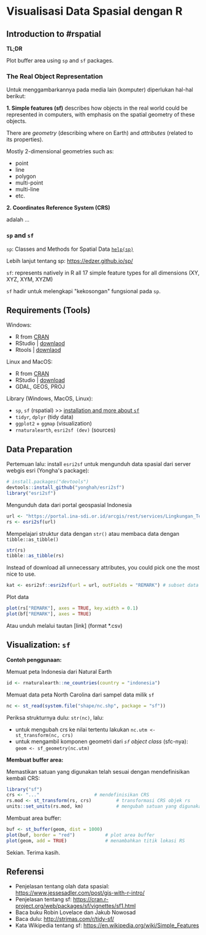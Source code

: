 # Visualisasi Data Spasial dengan R

## Introduction to #rspatial

**TL;DR**

Plot buffer area using `sp` and `sf` packages.

### The Real Object Representation

Untuk menggambarkannya pada media lain (komputer) diperlukan hal-hal berikut:

**1. Simple features (sf)** describes how objects in the real world could be represented in computers, with emphasis on the spatial geometry of these objects.

There are *geometry* (describing where on Earth) and *attributes* (related to its properties).

Mostly 2-dimensional geometries such as:

- point
- line
- polygon
- multi-point
- multi-line
- etc.

**2. Coordinates Reference System (CRS)**

adalah ... 

### `sp` and `sf`

`sp`: Classes and Methods for Spatial Data [`help(sp)`](https://cran.r-project.org/web/packages/sp/index.html)

Lebih lanjut tentang sp: https://edzer.github.io/sp/

`sf`: represents natively in R all 17 simple feature types for all dimensions (XY, XYZ, XYM, XYZM)

`sf` hadir untuk melengkapi "kekosongan" fungsional pada `sp`.

## Requirements (Tools)

Windows:

- R from [CRAN](https://cran.r-project.org/)
- RStudio | [downlaod](https://rstudio.com/products/rstudio/download/)
- Rtools | [downlaod](https://cran.r-project.org/bin/windows/Rtools/)

Linux and MacOS:

- R from [CRAN](https://cran.r-project.org/)
- RStudio | [download](https://rstudio.com/products/rstudio/download/)
- GDAL, GEOS, PROJ

Library (Windows, MacOS, Linux):

- `sp`, `sf` (rspatial) >> [installation and more about `sf`](http://r-spatial.github.io/sf/)
- `tidyr`, `dplyr` (tidy data)
- `ggplot2` + `ggmap` (visualization)
- `rnaturalearth`, `esri2sf (dev)` (sources)

## Data Preparation

Pertemuan lalu: install `esri2sf` untuk mengunduh data spasial dari server webgis esri (Yongha's package):

```R
# install.packages("devtools")
devtools::install_github("yonghah/esri2sf")
library("esri2sf")
```

Mengunduh data dari portal geospasial Indonesia

```R
url <- "https://portal.ina-sdi.or.id/arcgis/rest/services/Lingkungan_Terbangun/RBI_50K_Fasilitas_Kesehatan/MapServer/1"
rs <- esri2sf(url)
```

Mempelajari struktur data dengan `str()` atau membaca data dengan `tibble::as_tibble()`

```R
str(rs)
tibble::as_tibble(rs)
```

Instead of download all unnecessary attributes, you could pick one the most nice to use.

```R
kat <- esri2sf::esri2sf(url = url, outFields = "REMARK") # subset data berdasar atribut
```

Plot data

```R
plot(rs["REMARK"], axes = TRUE, key.width = 0.1)
plot(bf["REMARK"], axes = TRUE)
```

Atau unduh melalui tautan [link] (format *.csv)

## Visualization: `sf`

**Contoh penggunaan:**

Memuat peta Indonesia dari Natural Earth

```R
id <- rnaturalearth::ne_countries(country = "indonesia")
```

Memuat data peta North Carolina dari sampel data milik `sf`

```R
nc <- st_read(system.file("shape/nc.shp", package = "sf"))
```

Periksa strukturnya dulu: `str(nc)`, lalu:

- untuk mengubah crs ke nilai tertentu lakukan `nc.utm <- st_transform(nc, crs)`
- untuk mengambil komponen geometri dari *`sf` object class* (sfc-nya): `geom <- sf_geometry(nc.utm)`

**Membuat buffer area:**

Memastikan satuan yang digunakan telah sesuai dengan mendefinisikan kembali CRS:

```R
library("sf")
crs <- "..."					# mendefinisikan CRS
rs.mod <- st_transform(rs, crs)			# transformasi CRS objek rs
units::set_units(rs.mod, km)			# mengubah satuan yang digunakan
```

Membuat area buffer:

```R
buf <- st_buffer(geom, dist = 1000)
plot(buf, border = "red")			# plot area buffer
plot(geom, add = TRUE)				# menambahkan titik lokasi RS
```

Sekian. Terima kasih.

## Referensi

- Penjelasan tentang olah data spasial: https://www.jessesadler.com/post/gis-with-r-intro/
- Penjelasan tentang sf: https://cran.r-project.org/web/packages/sf/vignettes/sf1.html
- Baca buku Robin Lovelace dan Jakub Nowosad
- Baca dulu: http://strimas.com/r/tidy-sf/
- Kata Wikipedia tentang sf: https://en.wikipedia.org/wiki/Simple_Features
